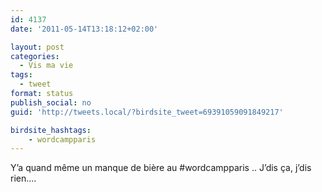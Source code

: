 ```yaml
---
id: 4137
date: '2011-05-14T13:18:12+02:00'

layout: post
categories:
  - Vis ma vie
tags:
  - tweet
format: status
publish_social: no
guid: 'http://tweets.local/?birdsite_tweet=69391059091849217'

birdsite_hashtags:
    - wordcampparis
---
```


Y’a quand même un manque de bière au #wordcampparis .. J’dis ça, j’dis rien….